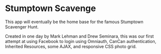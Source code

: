 Stumptown Scavenge
================

This app will eventually be the home base for the famous Stumptown Scavenger Hunt.

Created in one day by Mark Lehman and Drew Seminara, this was our first attempt at using Facebook to login using Omniauth, CanCan authentication, Inherited Resources, some AJAX, and responsive CSS photo grid.
